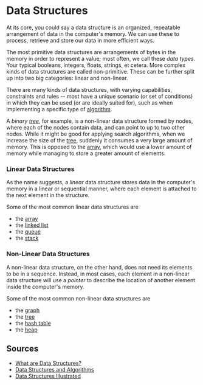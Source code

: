 # Data Structures

At its core, you could say a data structure is an organized, repeatable arrangement of data in the computer's memory. We can use these to process, retrieve and store our data in more efficient ways. 

The most primitive data structures are arrangements of bytes in the memory in order to represent a value; most often, we call these _data types._ Your typical booleans, integers, floats, strings, et cetera. More complex kinds of data structures are called non-primitive. These can be further split up into two big categories: linear and non-linear. 

There are many kinds of data structures, with varying capabilities, constraints and rules -- most have a unique scenario (or set of conditions) in which they can be used (or are ideally suited for), such as when implementing a specific type of [algorithm](Computer%20Science/Algorithms/algorithm.md).

A *binary [tree](Computer%20Science/Data%20Structures/tree.md),* for example, is a non-linear data structure formed by nodes, where each of the nodes contain data, and can point to up to two other nodes. While it might be good for applying search algorithms, when we increase the size of the [tree](Computer%20Science/Data%20Structures/tree.md), suddenly it consumes a very large amount of memory. This is opposed to the [array](Computer%20Science/Data%20Structures/array.md), which would use a lower amount of memory while managing to store a greater amount of elements.

### Linear Data Structures

As the name suggests, a _linear_ data structure stores data in the computer's memory in a linear or sequential manner, where each element is attached to the next element in the structure.

Some of the most common linear data structures are
- the [array](Computer%20Science/Data%20Structures/array.md)
- the [linked list](Computer%20Science/Data%20Structures/linked%20list.md)
- the [queue](Computer%20Science/Data%20Structures/queue.md)
- the [stack](Computer%20Science/Data%20Structures/stack.md)

### Non-Linear Data Structures

A non-linear data structure, on the other hand, does not need its elements to be in a sequence. Instead, in most cases, each element in a non-linear data structure will use a *pointer* to describe the location of another element inside the computer's memory.

Some of the most common non-linear data structures are
- the [graph](Computer%20Science/Data%20Structures/graph.md)
- the [tree](Computer%20Science/Data%20Structures/tree.md)
- the [hash table](Computer%20Science/Data%20Structures/hash%20table.md)
- the [heap](Computer%20Science/Data%20Structures/heap.md)
## Sources
- [What are Data Structures?](https://www.geeksforgeeks.org/data-structures)
- [Data Structures and Algorithms](https://www.javatpoint.com/data-structure-tutorial)
- [Data Structures Illustrated](https://www.youtube.com/watch?v=9rhT3P1MDHk&list=PLkZYeFmDuaN2-KUIv-mvbjfKszIGJ4FaY)